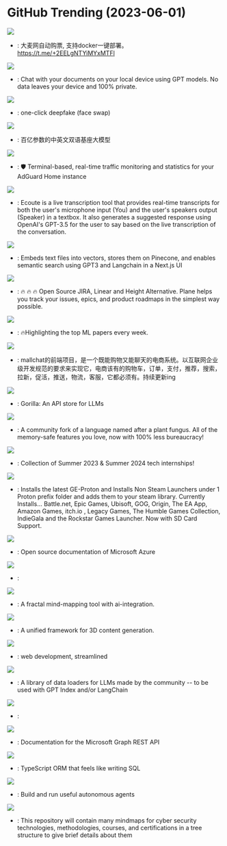 # GitHub Trending (2023-06-01)

![](https://img.shields.io/badge/Rust-New%20309-green?style=flat-square&logo=appveyor)
- [](https://github.comundefined): 大麦网自动购票, 支持docker一键部署。https://t.me/+2EELgNTYiMYxMTFl

![](https://img.shields.io/badge/Python-New%20803-green?style=flat-square&logo=appveyor)
- [](https://github.comundefined): Chat with your documents on your local device using GPT models. No data leaves your device and 100% private.

![](https://img.shields.io/badge/Python-New%202-green?style=flat-square&logo=appveyor)
- [](https://github.comundefined): one-click deepfake (face swap)

![](https://img.shields.io/badge/Python-New%20230-green?style=flat-square&logo=appveyor)
- [](https://github.comundefined): 百亿参数的中英文双语基座大模型

![](https://img.shields.io/badge/Rust-New%20160-green?style=flat-square&logo=appveyor)
- [](https://github.comundefined): 🛡️ Terminal-based, real-time traffic monitoring and statistics for your AdGuard Home instance

![](https://img.shields.io/badge/Python-New%20541-green?style=flat-square&logo=appveyor)
- [](https://github.comundefined): Ecoute is a live transcription tool that provides real-time transcripts for both the user's microphone input (You) and the user's speakers output (Speaker) in a textbox. It also generates a suggested response using OpenAI's GPT-3.5 for the user to say based on the live transcription of the conversation.

![](https://img.shields.io/badge/TypeScript-New%2041-green?style=flat-square&logo=appveyor)
- [](https://github.comundefined): Embeds text files into vectors, stores them on Pinecone, and enables semantic search using GPT3 and Langchain in a Next.js UI

![](https://img.shields.io/badge/TypeScript-New%201-green?style=flat-square&logo=appveyor)
- [](https://github.comundefined): 🔥 🔥 🔥 Open Source JIRA, Linear and Height Alternative. Plane helps you track your issues, epics, and product roadmaps in the simplest way possible.

![](https://img.shields.io/badge/none-New%20193-green?style=flat-square&logo=appveyor)
- [](https://github.comundefined): 🔥Highlighting the top ML papers every week.

![](https://img.shields.io/badge/Vue-New%2060-green?style=flat-square&logo=appveyor)
- [](https://github.comundefined): mallchat的前端项目，是一个既能购物又能聊天的电商系统。以互联网企业级开发规范的要求来实现它，电商该有的购物车，订单，支付，推荐，搜索，拉新，促活，推送，物流，客服，它都必须有。持续更新ing

![](https://img.shields.io/badge/Python-New%20274-green?style=flat-square&logo=appveyor)
- [](https://github.comundefined): Gorilla: An API store for LLMs

![](https://img.shields.io/badge/Rust-New%20156-green?style=flat-square&logo=appveyor)
- [](https://github.comundefined): A community fork of a language named after a plant fungus. All of the memory-safe features you love, now with 100% less bureaucracy!

![](https://img.shields.io/badge/Python-New%2017-green?style=flat-square&logo=appveyor)
- [](https://github.comundefined): Collection of Summer 2023 & Summer 2024 tech internships!

![](https://img.shields.io/badge/Shell-New%2077-green?style=flat-square&logo=appveyor)
- [](https://github.comundefined): Installs the latest GE-Proton and Installs Non Steam Launchers under 1 Proton prefix folder and adds them to your steam library. Currently Installs... Battle.net, Epic Games, Ubisoft, GOG, Origin, The EA App, Amazon Games, itch.io , Legacy Games, The Humble Games Collection, IndieGala and the Rockstar Games Launcher. Now with SD Card Support.

![](https://img.shields.io/badge/Markdown-New%209-green?style=flat-square&logo=appveyor)
- [](https://github.comundefined): Open source documentation of Microsoft Azure

![](https://img.shields.io/badge/Python-New%2038-green?style=flat-square&logo=appveyor)
- [](https://github.comundefined): 

![](https://img.shields.io/badge/JavaScript-New%2026-green?style=flat-square&logo=appveyor)
- [](https://github.comundefined): A fractal mind-mapping tool with ai-integration.

![](https://img.shields.io/badge/Python-New%2051-green?style=flat-square&logo=appveyor)
- [](https://github.comundefined): A unified framework for 3D content generation.

![](https://img.shields.io/badge/JavaScript-New%2020-green?style=flat-square&logo=appveyor)
- [](https://github.comundefined): web development, streamlined

![](https://img.shields.io/badge/Python-New%2010-green?style=flat-square&logo=appveyor)
- [](https://github.comundefined): A library of data loaders for LLMs made by the community -- to be used with GPT Index and/or LangChain

![](https://img.shields.io/badge/Jupyter%20Notebook-New%20136-green?style=flat-square&logo=appveyor)
- [](https://github.comundefined): 

![](https://img.shields.io/badge/PowerShell-New%207-green?style=flat-square&logo=appveyor)
- [](https://github.comundefined): Documentation for the Microsoft Graph REST API

![](https://img.shields.io/badge/TypeScript-New%201-green?style=flat-square&logo=appveyor)
- [](https://github.comundefined): TypeScript ORM that feels like writing SQL

![](https://img.shields.io/badge/Python-New%20376-green?style=flat-square&logo=appveyor)
- [](https://github.comundefined): Build and run useful autonomous agents

![](https://img.shields.io/badge/none-New%20241-green?style=flat-square&logo=appveyor)
- [](https://github.comundefined): This repository will contain many mindmaps for cyber security technologies, methodologies, courses, and certifications in a tree structure to give brief details about them

